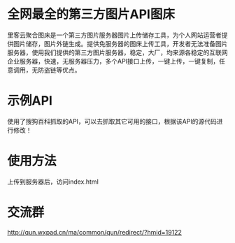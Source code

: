 # 全网最全的第三方图片API图床

里客云聚合图床是一个第三方图片服务器图片上传储存工具，为个人网站运营者提供图片储存，图片外链生成。提供免服务器的图床上传工具，开发者无法准备图片服务器，使用我们提供的第三方图片服务器，稳定，大厂，均来源各稳定的互联网企业服务器，快速，无服务器压力，多个API接口上传，一键上传，一键复制，任意调用，无防盗链等优点。

# 示例API

使用了搜狗百科抓取的API，可以去抓取其它可用的接口，根据该API的源代码进行修改！

# 使用方法

上传到服务器后，访问index.html

# 交流群

http://qun.wxpad.cn/ma/common/qun/redirect/?hmid=19122
